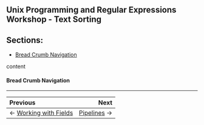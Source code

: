## Unix Programming and Regular Expressions Workshop - Text Sorting

## Sections:

* [Bread Crumb Navigation](#bread-crumb-navigation)

content

#### Bread Crumb Navigation
_________________________

Previous | Next
:------- | ---:
← [Working with Fields](./working-with-fields.md) | [Pipelines](./pipelines.md) →
